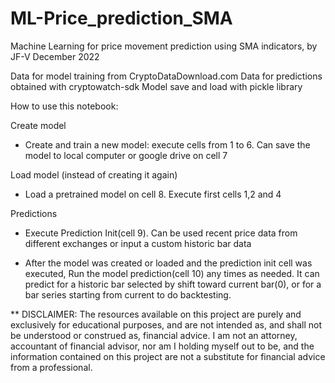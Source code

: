# ML-Price_prediction_SMA

Machine Learning for price movement prediction using SMA indicators, by JF-V
December 2022

Data for model training from CryptoDataDownload.com
Data for predictions obtained with cryptowatch-sdk
Model save and load with pickle library


How to use this notebook:

Create model

  * Create and train a new model: execute cells from 1 to 6. Can save the model to local computer or google drive on cell 7


Load model (instead of creating it again)

  * Load a pretrained model on cell 8. Execute first cells 1,2 and 4

Predictions

  * Execute Prediction Init(cell 9). Can be used recent price data from different exchanges or input a custom historic bar data

  * After the model was created or loaded and the prediction init cell was executed, Run the model prediction(cell 10) any times as needed. It can predict for a historic bar selected by shift toward current bar(0), or for a bar series starting from current to do backtesting.

** DISCLAIMER: The resources available on this project are purely and exclusively for educational purposes, and are not intended as, and shall not be understood or construed as, financial advice. I am not an attorney, accountant of financial advisor, nor am I holding myself out to be, and the information contained on this project are not a substitute for financial advice from a professional.

